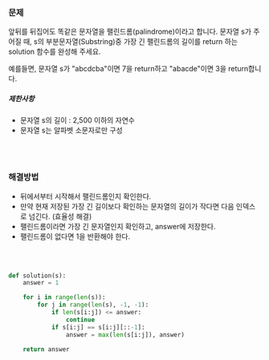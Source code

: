 ### 문제

앞뒤를 뒤집어도 똑같은 문자열을 팰린드롬(palindrome)이라고 합니다.
문자열 s가 주어질 때, s의 부분문자열(Substring)중 가장 긴 팰린드롬의 길이를 return 하는 solution 함수를 완성해 주세요.

예를들면, 문자열 s가 "abcdcba"이면 7을 return하고 "abacde"이면 3을 return합니다.

##### 제한사항

- 문자열 s의 길이 : 2,500 이하의 자연수
- 문자열 s는 알파벳 소문자로만 구성

</br>

</br>

### 해결방법

- 뒤에서부터 시작해서 팰린드롬인지 확인한다.
- 만약 현재 저장된 가장 긴 길이보다 확인하는 문자열의 길이가 작다면 다음 인덱스로 넘긴다. (효율성 해결)
- 팰린드롬이라면 가장 긴 문자열인지 확인하고, answer에 저장한다.
- 팰린드롬이 없다면 1을 반환해야 한다.

</br>

</br>

```python
def solution(s):
    answer = 1

    for i in range(len(s)):
        for j in range(len(s), -1, -1):
            if len(s[i:j]) <= answer:
                continue
            if s[i:j] == s[i:j][::-1]:
                answer = max(len(s[i:j]), answer)

    return answer
```

